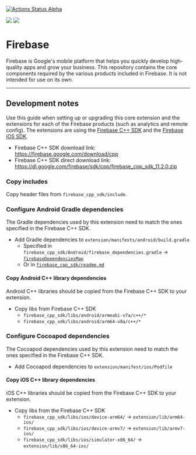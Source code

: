 [![Actions Status Alpha](https://github.com/defold/extension-firebase/actions/workflows/bob.yml/badge.svg)](https://github.com/defold/extension-firebase/actions)

![](https://img.shields.io/badge/Firebase%20CPP%20SDK-8.10.0-green)
![](https://img.shields.io/badge/Firebase%20iOS%20SDK-8.13.0-green)


# Firebase
Firebase is Google's mobile platform that helps you quickly develop high-quality apps and grow your business. This repository contains the core components required by the various products included in Firebase. It is not intended for use on its own.

---

## Development notes
Use this guide when setting up or upgrading this core extension and the extensions for each of the Firebase products (such as analytics and remote config). The extensions are using the [Firebase C++ SDK](https://firebase.google.com/docs/cpp/setup) and the [Firebase iOS SDK](https://github.com/firebase/firebase-ios-sdk).

* Firebase C++ SDK download link: https://firebase.google.com/download/cpp
* Firebase C++ SDK direct download link: https://dl.google.com/firebase/sdk/cpp/firebase_cpp_sdk_11.2.0.zip

### Copy includes
Copy header files from `firebase_cpp_sdk/include`.


### Configure Android Gradle dependencies
The Gradle dependencies used by this extension need to match the ones specified in the Firebase C++ SDK.

* Add Gradle dependencies to `extension/manifests/android/build.gradle`
   * Specified in `firebase_cpp_sdk/Android/firebase_dependencies.gradle` -> [`firebaseDependenciesMap`](https://github.com/firebase/firebase-cpp-sdk/blob/v11.2.0/release_build_files/Android/firebase_dependencies.gradle)
   * Or in [`firebase_cpp_sdk/readme.md`](https://raw.githubusercontent.com/firebase/firebase-cpp-sdk/v11.2.0/release_build_files/readme.md)


#### Copy Android C++ library dependencies
Android C++ libraries should be copied from the Firebase C++ SDK to your extension.

* Copy libs from Firebase C++ SDK
   * `firebase_cpp_sdk/libs/android/armeabi-v7a/c++/*`
   * `firebase_cpp_sdk/libs/android/arm64-v8a/c++/*`


### Configure Cocoapod dependencies
The Cocoapod dependencies used by this extension need to match the ones specified in the Firebase C++ SDK.

* Add Cocoapod dependencies to `extension/manifest/ios/Podfile`

#### Copy iOS C++ library dependencies
iOS C++ libraries should be copied from the Firebase C++ SDK to your extension.

* Copy libs from the Firebase C++ SDK
   * `firebase_cpp_sdk/libs/ios/device-arm64/` -> `extension/lib/arm64-ios/`
   * `firebase_cpp_sdk/libs/ios/device-armv7/` -> `extension/lib/armv7-ios/`
   * `firebase_cpp_sdk/libs/ios/simulator-x86_64/` -> `extension/lib/x86_64-ios/`
